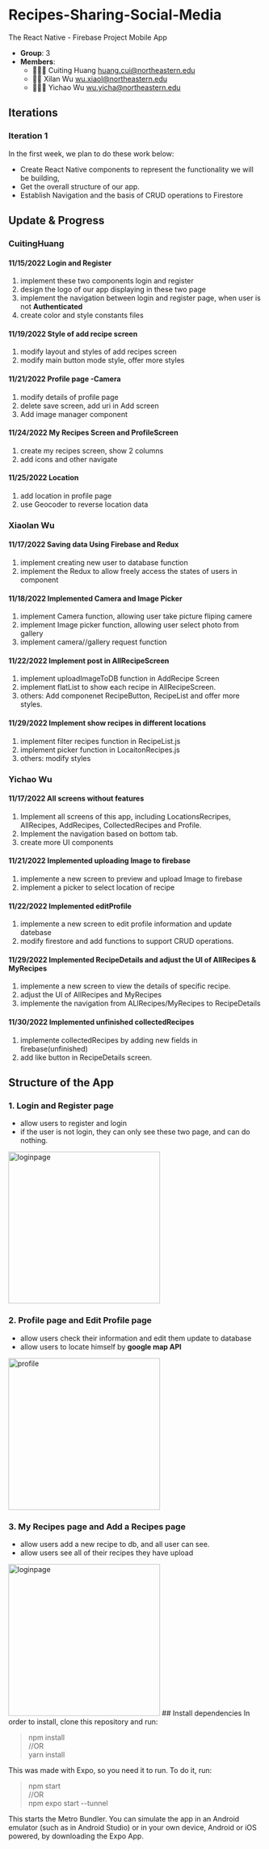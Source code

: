 # Recipes-Sharing-Social-Media

The React Native - Firebase Project Mobile App

- **Group**: 3
- **Members**:
  - 🧙🏻‍♀️ Cuiting Huang <huang.cui@northeastern.edu>
  - 🧙‍♂️ Xilan Wu <wu.xiaol@northeastern.edu>
  - 🧙🏻‍♀️ Yichao Wu <wu.yicha@northeastern.edu>

## Iterations

### Iteration 1
In the first week, we plan to do these work below:
- Create React Native components to represent the functionality we will be building,
- Get the overall structure of our app. 
- Establish Navigation and the basis of CRUD operations to Firestore


## Update & Progress
### CuitingHuang
#### 11/15/2022 Login and Register
1. implement these two components login and register
2. design the logo of our app <Fooriend> displaying in these two page
3. implement the navigation between login and register page, when user is not **Authenticated**
4. create color and style constants files
#### 11/19/2022 Style of add recipe screen
1. modify layout and styles of add recipes screen
2. modify main button mode style, offer more styles
#### 11/21/2022 Profile page -Camera
1. modify details of profile page
2. delete save screen, add uri in Add screen
3. Add image manager component
#### 11/24/2022 My Recipes Screen and ProfileScreen
1. create my recipes screen, show 2 columns
2. add icons and other navigate

#### 11/25/2022 Location
1. add location in profile page
2. use Geocoder to reverse location data

### Xiaolan Wu
#### 11/17/2022 Saving data Using Firebase and Redux
1. implement creating new user to database function
2. implement the Redux to allow freely access the states of users in component

#### 11/18/2022 Implemented Camera and Image Picker
1. implement Camera function, allowing user take picture fliping camere
2. implement Image picker function, allowing user select photo from gallery
3. implement camera//gallery request function
  
#### 11/22/2022 Implement post in AllRecipeScreen
1. implement uploadImageToDB function in AddRecipe Screen
2. implement flatList to show each recipe in AllRecipeScreen.
2. others: Add componenet RecipeButton, RecipeList and offer more styles.

#### 11/29/2022 Implement show recipes in different locations
1. implement filter recipes function in RecipeList.js
2. implement picker function in LocaitonRecipes.js
3. others: modify styles

### Yichao Wu
#### 11/17/2022 All screens without features
1. Implement all screens of this app, including LocationsRecripes, AllRecipes, AddRecipes, CollectedRecipes and Profile.
2. Implement the navigation based on bottom tab.
3. create more UI components

#### 11/21/2022 Implemented uploading Image to firebase
1. implemente a new screen to preview and upload Image to firebase
2. implement a picker to select location of recipe

#### 11/22/2022 Implemented editProfile
1. implemente a new screen to edit profile information and update datebase
2. modify firestore and add functions to support CRUD operations.

#### 11/29/2022 Implemented RecipeDetails and adjust the UI of AllRecipes & MyRecipes
1. implemente a new screen to view the details of specific recipe.
2. adjust the UI of AllRecipes and MyRecipes
3. implemente the navigation from ALlRecipes/MyRecipes to RecipeDetails

#### 11/30/2022 Implemented unfinished collectedRecipes
1. implemente collectedRecipes by adding new fields in firebase(unfinished)
2. add like button in RecipeDetails screen.


## Structure of the App
### 1. Login and Register page
- allow users to register and login
- if the user is not login, they can only see these two page, and can do nothing.
<img src="https://github.com/yellow0125/recipes-sharing-social-media/blob/homepage/myapp/assets/img/login.png" height="300" alt="loginpage"/>

### 2. Profile page and Edit Profile page
- allow users check their information and edit them update to database
- allow users to locate himself by **google map API**
<img src="https://github.com/yellow0125/recipes-sharing-social-media/blob/UI-recipe/myapp/assets/img/profile2.png" height="300" alt="profile"/>

### 3. My Recipes page and Add a Recipes page
- allow users add a new recipe to db, and all user can see.
- allow users see all of their recipes they have upload
<img src="https://github.com/yellow0125/recipes-sharing-social-media/blob/homepage/myapp/assets/img/login.png" height="300" alt="loginpage"/>
## Install dependencies
In order to install, clone this repository and run:

> npm install  
//OR  
>yarn install

This was made with Expo, so you need it to run. To do it, run:
> npm start  
 //OR  
> npm expo start --tunnel

This starts the Metro Bundler. You can simulate the app in an Android emulator (such as in Android Studio) or in your own device, Android or iOS powered, by downloading the Expo App.
